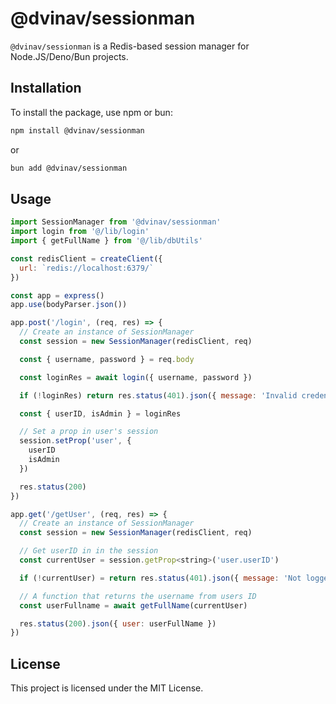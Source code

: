 # @dvinav/sessionman

`@dvinav/sessionman` is a Redis-based session manager for Node.JS/Deno/Bun projects.

## Installation

To install the package, use npm or bun:

```bash
npm install @dvinav/sessionman
```

or

```bash
bun add @dvinav/sessionman
```

## Usage

```javascript
import SessionManager from '@dvinav/sessionman'
import login from '@/lib/login'
import { getFullName } from '@/lib/dbUtils'

const redisClient = createClient({
  url: `redis://localhost:6379/`
})

const app = express()
app.use(bodyParser.json())

app.post('/login', (req, res) => {
  // Create an instance of SessionManager
  const session = new SessionManager(redisClient, req)

  const { username, password } = req.body

  const loginRes = await login({ username, password })

  if (!loginRes) return res.status(401).json({ message: 'Invalid credentials' })

  const { userID, isAdmin } = loginRes

  // Set a prop in user's session
  session.setProp('user', {
    userID
    isAdmin
  })

  res.status(200)
})

app.get('/getUser', (req, res) => {
  // Create an instance of SessionManager
  const session = new SessionManager(redisClient, req)

  // Get userID in in the session
  const currentUser = session.getProp<string>('user.userID')

  if (!currentUser) = return res.status(401).json({ message: 'Not logged in' })

  // A function that returns the username from users ID
  const userFullname = await getFullName(currentUser)

  res.status(200).json({ user: userFullName })
})

```

## License

This project is licensed under the MIT License.
